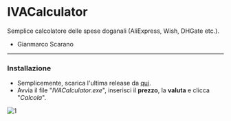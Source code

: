# IVACalculator
Semplice calcolatore delle spese doganali (AliExpress, Wish, DHGate etc.).<br />

- Gianmarco Scarano
__________________________________________________________________

### Installazione
- Semplicemente, scarica l'ultima release da [qui](https://github.com/SlimShadys/IVACalculator/releases/).
- Avvia il file "*IVACalculator.exe*", inserisci il **prezzo**, la **valuta** e clicca "*Calcola*".

![1](https://user-images.githubusercontent.com/6324754/135824530-5d7f9281-ed28-496d-a960-060ad924c398.png)
